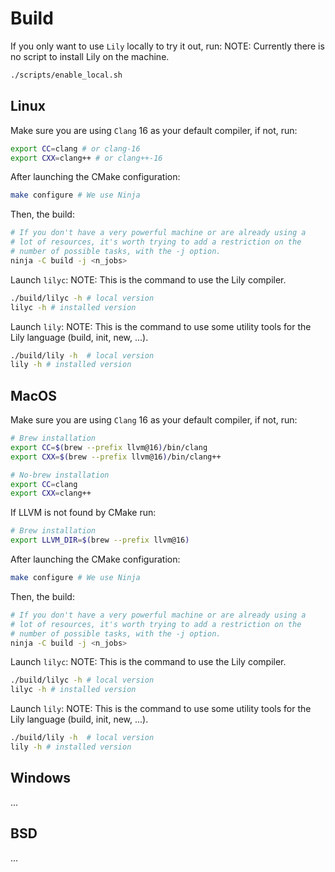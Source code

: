 # Build

If you only want to use `Lily` locally to try it out, run:
NOTE: Currently there is no script to install Lily on the machine.

```bash
./scripts/enable_local.sh
```

## Linux

Make sure you are using `Clang` 16 as your default compiler, if not, run:

```bash
export CC=clang # or clang-16
export CXX=clang++ # or clang++-16
```

After launching the CMake configuration:

```bash
make configure # We use Ninja
```

Then, the build:

```bash
# If you don't have a very powerful machine or are already using a
# lot of resources, it's worth trying to add a restriction on the
# number of possible tasks, with the -j option.
ninja -C build -j <n_jobs>
```

Launch `lilyc`:
NOTE: This is the command to use the Lily compiler.

```bash
./build/lilyc -h # local version
lilyc -h # installed version
```

Launch `lily`:
NOTE: This is the command to use some utility tools for the Lily language (build, init, new, ...).

```bash
./build/lily -h  # local version
lily -h # installed version
```

## MacOS

Make sure you are using `Clang` 16 as your default compiler, if not, run:

```bash
# Brew installation
export CC=$(brew --prefix llvm@16)/bin/clang 
export CXX=$(brew --prefix llvm@16)/bin/clang++ 

# No-brew installation
export CC=clang
export CXX=clang++ 
```

If LLVM is not found by CMake run:

```bash
# Brew installation
export LLVM_DIR=$(brew --prefix llvm@16)
```

After launching the CMake configuration:

```bash
make configure # We use Ninja
```

Then, the build:

```bash
# If you don't have a very powerful machine or are already using a
# lot of resources, it's worth trying to add a restriction on the
# number of possible tasks, with the -j option.
ninja -C build -j <n_jobs>
```

Launch `lilyc`:
NOTE: This is the command to use the Lily compiler.

```bash
./build/lilyc -h # local version
lilyc -h # installed version
```

Launch `lily`:
NOTE: This is the command to use some utility tools for the Lily language (build, init, new, ...).

```bash
./build/lily -h  # local version
lily -h # installed version
```

## Windows

...

## BSD

...
